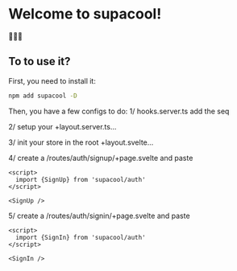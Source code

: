 # Welcome to supacool!

🚧🚧🚧

## To to use it?

First, you need to install it:
```bash
npm add supacool -D
```

Then, you have a few configs to do: 
1/ hooks.server.ts
add the seq

2/ setup your +layout.server.ts...

3/ init your store in the root +layout.svelte...

4/ create a /routes/auth/signup/+page.svelte
and paste 
```
<script>
  import {SignUp} from 'supacool/auth'
</script>

<SignUp />
```

5/ create a /routes/auth/signin/+page.svelte
and paste 
```
<script>
  import {SignIn} from 'supacool/auth'
</script>

<SignIn />
```